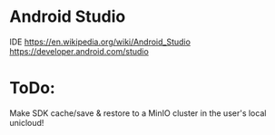 # Android Studio
IDE https://en.wikipedia.org/wiki/Android_Studio https://developer.android.com/studio

# ToDo:
Make SDK cache/save & restore to a MinIO cluster in the user's local unicloud!

